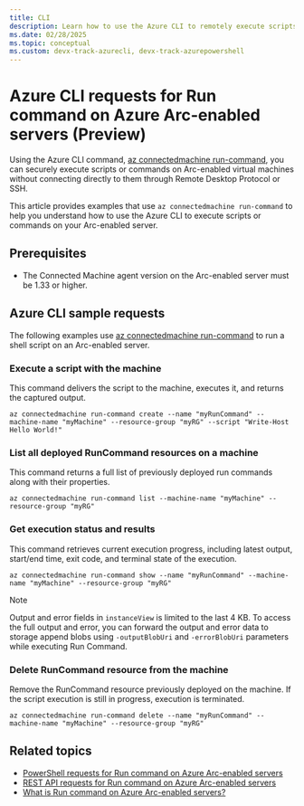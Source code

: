 ```yaml
---
title: CLI
description: Learn how to use the Azure CLI to remotely execute scripts and commands on Arc-enabled servers.
ms.date: 02/28/2025
ms.topic: conceptual
ms.custom: devx-track-azurecli, devx-track-azurepowershell
---
```

# Azure CLI requests for Run command on Azure Arc-enabled servers (Preview)

Using the Azure CLI command, [az connectedmachine run-command](/cli/azure/connectedmachine/run-command), you can securely execute scripts or commands on Arc-enabled virtual machines without connecting directly to them through Remote Desktop Protocol or SSH. 

This article provides examples that use `az connectedmachine run-command` to help you understand how to use the Azure CLI to execute scripts or commands on your Arc-enabled server.

## Prerequisites

- The Connected Machine agent version on the Arc-enabled server must be 1.33 or higher.

## Azure CLI sample requests

The following examples use [az connectedmachine run-command](/cli/azure/connectedmachine/run-command) to run a shell script on an Arc-enabled server.

### Execute a script with the machine

This command delivers the script to the machine, executes it, and returns the captured output.

```azurecli
az connectedmachine run-command create --name "myRunCommand" --machine-name "myMachine" --resource-group "myRG" --script "Write-Host Hello World!"
```

### List all deployed RunCommand resources on a machine

This command returns a full list of previously deployed run commands along with their properties.

```azurecli
az connectedmachine run-command list --machine-name "myMachine" --resource-group "myRG"
```

### Get execution status and results

This command retrieves current execution progress, including latest output, start/end time, exit code, and terminal state of the execution.

```azurecli
az connectedmachine run-command show --name "myRunCommand" --machine-name "myMachine" --resource-group "myRG"
```

> [!NOTE]
> Output and error fields in `instanceView` is limited to the last 4 KB. To access the full output and error, you can forward the output and error data to storage append blobs using `-outputBlobUri` and `-errorBlobUri` parameters while executing Run Command.
> 

### Delete RunCommand resource from the machine

Remove the RunCommand resource previously deployed on the machine. If the script execution is still in progress, execution is terminated.

```azurecli
az connectedmachine run-command delete --name "myRunCommand" --machine-name "myMachine" --resource-group "myRG"
```

## Related topics
- [PowerShell requests for Run command on Azure Arc-enabled servers](./run-command-powershell)
- [REST API requests for Run command on Azure Arc-enabled servers](./run-command-rest)
- [What is Run command on Azure Arc-enabled servers?](./run-command)
